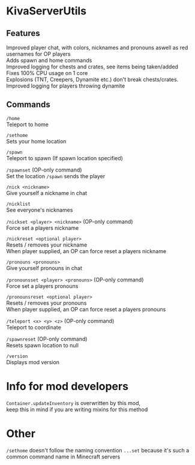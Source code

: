 # KivaServerUtils
## Features
Improved player chat, with colors, nicknames and pronouns aswell as red usernames for OP players\
Adds spawn and home commands\
Improved logging for chests and crates, see items being taken/added\
Fixes 100% CPU usage on 1 core\
Explosions (TNT, Creepers, Dynamite etc.) don't break chests/crates.\
Improved logging for players throwing dynamite

## Commands
`/home`\
Teleport to home

`/sethome`\
Sets your home location

`/spawn`\
Teleport to spawn (If spawn location specified)

`/spawnset` (OP-only command)\
Set the location `/spawn` sends the player

`/nick <nickname>`\
Give yourself a nickname in chat

`/nicklist`\
See everyone's nicknames

`/nickset <player> <nickname>` (OP-only command)\
Force set a players nickname

`/nickreset <optional player>`\
Resets / removes your nickname\
When player supplied, an OP can force reset a players nickname

`/pronouns <pronouns>`\
Give yourself pronouns in chat

`/pronounsset <player> <pronouns>` (OP-only command)\
Force set a players pronouns

`/pronounsreset <optional player>`\
Resets / removes your pronouns\
When player supplied, an OP can force reset a players pronouns

`/teleport <x> <y> <z>` (OP-only command)\
Teleport to coordinate

`/spawnreset` (OP-only command)\
Resets spawn location to null

`/version`\
Displays mod version

# Info for mod developers
`Container.updateInventory` is overwritten by this mod,\
keep this in mind if you are writing mixins for this method

# Other
`/sethome` doesn't follow the naming convention `...set` because it's such a common command name in Minecraft servers